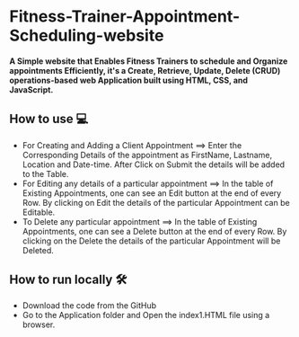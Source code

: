 # Fitness-Trainer-Appointment-Scheduling-website

#### A Simple website that Enables Fitness Trainers to schedule and Organize appointments Efficiently, it's a Create, Retrieve, Update, Delete (CRUD) operations-based web Application built using HTML, CSS, and JavaScript. 

## How to use 💻

- For Creating and Adding a Client Appointment ==> Enter the Corresponding Details of the appointment as FirstName, Lastname, Location and Date-time. After Click on Submit the details will be added to the Table.
- For Editing any details of a particular appointment ==> In the table of Existing Appointments, one can see an Edit button at the end of every Row. By clicking on Edit the details of the particular Appointment can be Editable.
- To Delete any particular appointment ==> In the table of Existing Appointments, one can see a Delete button at the end of every Row. By clicking on the Delete the details of the particular Appointment will be Deleted.

## How to run locally 🛠️

- Download the code from the GitHub 
- Go to the Application folder and Open the index1.HTML file using a browser.

